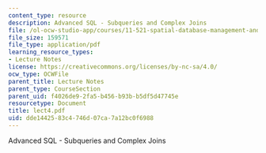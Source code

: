 ```yaml
---
content_type: resource
description: Advanced SQL - Subqueries and Complex Joins
file: /ol-ocw-studio-app/courses/11-521-spatial-database-management-and-advanced-geographic-information-systems-spring-2003/dde1442583c4746d07ca7a12bc0f6988_lect4.pdf
file_size: 159571
file_type: application/pdf
learning_resource_types:
- Lecture Notes
license: https://creativecommons.org/licenses/by-nc-sa/4.0/
ocw_type: OCWFile
parent_title: Lecture Notes
parent_type: CourseSection
parent_uid: f4026de9-2fa5-b456-b93b-b5df5d47745e
resourcetype: Document
title: lect4.pdf
uid: dde14425-83c4-746d-07ca-7a12bc0f6988
---
```

Advanced SQL - Subqueries and Complex Joins